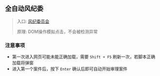 ## 全自动风纪委

> 入口: [风纪委员会](https://www.bilibili.com/judgement/index)
> 
> 原理: DOM操作模拟点击，不会被检测异常

### 注意事项

* 第一次进入网页可能未能正确加载，需要 `Shift + F5` 刷新一次，若脚本正确加载将弹窗
* 进入第一个案件后，按下 `Enter` 确认后即可自动开始审理案件